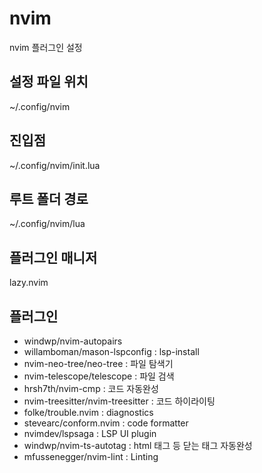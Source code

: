 # nvim
nvim 플러그인 설정

## 설정 파일 위치
~/.config/nvim

## 진입점
~/.config/nvim/init.lua

## 루트 폴더 경로
~/.config/nvim/lua

## 플러그인 매니저
lazy.nvim

## 플러그인
- windwp/nvim-autopairs
- willamboman/mason-lspconfig : lsp-install
- nvim-neo-tree/neo-tree : 파일 탐색기 
- nvim-telescope/telescope : 파일 검색
- hrsh7th/nvim-cmp : 코드 자동완성
- nvim-treesitter/nvim-treesitter : 코드 하이라이팅
- folke/trouble.nvim : diagnostics
- stevearc/conform.nvim : code formatter
- nvimdev/lspsaga : LSP UI plugin
- windwp/nvim-ts-autotag : html 태그 등 닫는 태그 자동완성
- mfussenegger/nvim-lint : Linting 
